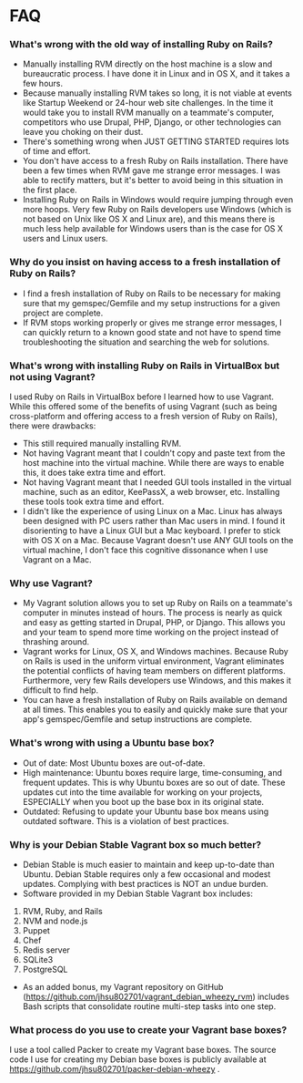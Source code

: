 # FAQ

### What's wrong with the old way of installing Ruby on Rails?

*  Manually installing RVM directly on the host machine is a slow and bureaucratic process.  I have done it in Linux 
and in OS X, and it takes a few hours.
*  Because manually installing RVM takes so long, it is not viable at events like Startup Weekend or 24-hour web 
site challenges.  In the time it would take you to install RVM manually on a teammate's computer, competitors who 
use Drupal, PHP, Django, or other technologies can leave you choking on their dust.
*  There's something wrong when JUST GETTING STARTED requires lots of time and effort.
*  You don't have access to a fresh Ruby on Rails installation.  There have been a few times when RVM gave me strange 
error messages.  I was able to rectify matters, but it's better to avoid being in this situation in the first place.
*  Installing Ruby on Rails in Windows would require jumping through even more hoops.  Very few Ruby on Rails 
developers use Windows (which is not based on Unix like OS X and Linux are), and this means there is much less help 
available for Windows users than is the case for OS X users and Linux users.

### Why do you insist on having access to a fresh installation of Ruby on Rails?

*  I find a fresh installation of Ruby on Rails to be necessary for making sure that my gemspec/Gemfile and my 
setup instructions for a given project are complete.
*  If RVM stops working properly or gives me strange error messages, I can quickly return to a known good state and 
not have to spend time troubleshooting the situation and searching the web for solutions.

### What's wrong with installing Ruby on Rails in VirtualBox but not using Vagrant?
I used Ruby on Rails in VirtualBox before I learned how to use Vagrant.  While this offered some of the benefits of 
using Vagrant (such as being cross-platform and offering access to a fresh version of Ruby on Rails), there were 
drawbacks:

*  This still required manually installing RVM.
*  Not having Vagrant meant that I couldn't copy and paste text from the host machine into the virtual machine.
While there are ways to enable this, it does take extra time and effort.
*  Not having Vagrant meant that I needed GUI tools installed in the virtual machine, such as an editor, KeePassX, 
a web browser, etc.  Installing these tools took extra time and effort.
*  I didn't like the experience of using Linux on a Mac.  Linux has always been designed with PC users rather than 
Mac users in mind.  I found it disorienting to have a Linux GUI but a Mac keyboard.  I prefer to stick with OS X on 
a Mac.  Because Vagrant doesn't use ANY GUI tools on the virtual machine, I don't face this cognitive dissonance 
when I use Vagrant on a Mac.

### Why use Vagrant?

*  My Vagrant solution allows you to set up Ruby on Rails on a teammate's computer in minutes instead of hours.  The 
process is nearly as quick and easy as getting started in Drupal, PHP, or Django.  This allows you and your team to 
spend more time working on the project instead of thrashing around.
*  Vagrant works for Linux, OS X, and Windows machines.  Because Ruby on Rails is used in the uniform virtual 
environment, Vagrant eliminates the potential conflicts of having team members on different platforms.  Furthermore, 
very few Rails developers use Windows, and this makes it difficult to find help.
*  You can have a fresh installation of Ruby on Rails available on demand at all times.  This enables you to 
easily and quickly make sure that your app's gemspec/Gemfile and setup instructions are complete.

### What's wrong with using a Ubuntu base box?

*  Out of date: Most Ubuntu boxes are out-of-date.
*  High maintenance: Ubuntu boxes require large, time-consuming, and frequent updates.  This is why Ubuntu boxes are 
so out of date.  These updates cut into the time available for working on your projects, ESPECIALLY when you boot up 
the base box in its original state.
*  Outdated: Refusing to update your Ubuntu base box means using outdated software.  This is a violation of best 
practices.  

### Why is your Debian Stable Vagrant box so much better?

*  Debian Stable is much easier to maintain and keep up-to-date than Ubuntu.  Debian Stable requires only a few 
occasional and modest updates.  Complying with best practices is NOT an undue burden.
*  Software provided in my Debian Stable Vagrant box includes:

  1.  RVM, Ruby, and Rails
  2.  NVM and node.js
  3.  Puppet
  4.  Chef
  5.  Redis server
  6.  SQLite3
  7.  PostgreSQL
*  As an added bonus, my Vagrant repository on GitHub (https://github.com/jhsu802701/vagrant_debian_wheezy_rvm) 
includes Bash scripts that consolidate routine multi-step tasks into one step.

### What process do you use to create your Vagrant base boxes?

I use a tool called Packer to create my Vagrant base boxes.  The source code I use for creating my Debian base boxes 
is publicly available at https://github.com/jhsu802701/packer-debian-wheezy .
